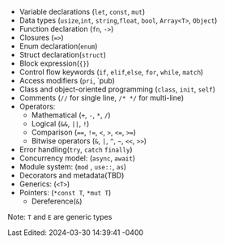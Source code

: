 - Variable declarations (`let`, `const`, `mut`)
- Data types (`usize`,`int`, `string`,`float`, `bool`, `Array<T>`, `Object`)
- Function declaration (`fn`, `->`) 
- Closures (`=>`)
- Enum declaration(`enum`)
- Struct declaration(`struct`)
- Block expression(`{}`)
- Control flow keywords (`if`, `elif`,`else`, `for`, `while`, `match`)
- Access modifiers (`pri`, `pub)
- Class and object-oriented programming (`class`, `init`, `self`)
- Comments (`//` for single line, `/* */` for multi-line)
- Operators: 
	- Mathematical (`+`, `-`, `*`, `/`)
	- Logical (`&&`, `||`, `!`)
	- Comparison (`==`, `!=`, `<`, `>`, `<=`, `>=`)
	- Bitwise operators (`&`, `|`, `^`, `~`, `<<`, `>>`)
- Error handling(`try`, `catch` `finally`)
- Concurrency model: (`async`, `await`)
- Module system: (`mod` , `use::`, `as`)
- Decorators and metadata(TBD)
- Generics: (`<T>`)
- Pointers: (`*const T`, `*mut T`)
	- Dereference(`&`)

Note: `T` and `E` are generic types

Last Edited: 2024-03-30 14:39:41 -0400
